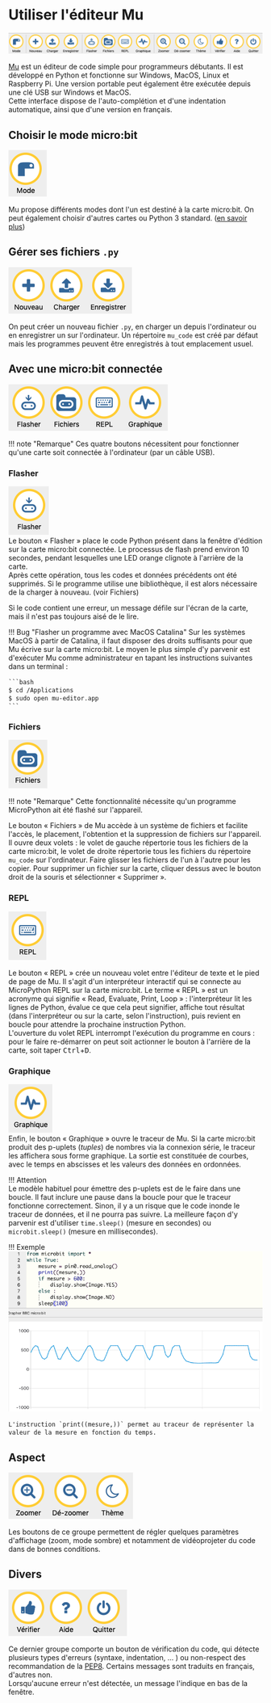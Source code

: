 # Utiliser l'éditeur Mu

![](../images/icones_mu/bandeau.png)  

[Mu](https://codewith.mu/) est un éditeur de code simple pour programmeurs débutants. Il est développé en Python et fonctionne sur Windows, MacOS, Linux et Raspberry Pi. Une version portable peut également être exécutée depuis une clé USB sur Windows et MacOS.  
Cette interface dispose de l'auto-complétion et d'une indentation automatique, ainsi que d'une version en français.

## Choisir le mode micro:bit

![](../images/icones_mu/mode.png)

Mu propose différents modes dont l'un est destiné à la carte micro:bit. On peut également choisir d'autres cartes ou Python 3 standard. ([en savoir plus](https://codewith.mu/en/tutorials/1.0/modes))

## Gérer ses fichiers `.py` 
![](../images/icones_mu/section2.png)

On peut créer un nouveau fichier `.py`, en charger un depuis l'ordinateur ou en enregistrer un sur l'ordinateur. Un répertoire `mu_code` est créé par défaut mais les programmes peuvent être enregistrés à tout emplacement usuel. 

## Avec une micro:bit connectée
![](../images/icones_mu/section3.png)

!!! note "Remarque" 
    Ces quatre boutons nécessitent pour fonctionner qu'une carte soit connectée à l'ordinateur (par un câble USB).

### Flasher
![](../images/icones_mu/flasher.png)  
Le bouton « Flasher » place le code Python présent dans la fenêtre d'édition sur la carte micro:bit connectée. Le processus de flash prend environ 10 secondes, pendant lesquelles une LED orange clignote à l'arrière de la carte.  
Après cette opération, tous les codes et données précédents ont été supprimés. Si le programme utilise une bibliothèque, il est alors nécessaire de la charger à nouveau. (voir Fichiers) 

Si le code contient une erreur, un message défile sur l'écran de la carte, mais il n'est pas toujours aisé de le lire.

!!! Bug "Flasher un programme avec MacOS Catalina"
    Sur les systèmes MacOS à partir de Catalina, il faut disposer des droits suffisants pour que  Mu écrive sur la carte micro:bit. Le moyen le plus simple d'y parvenir est d'exécuter  Mu comme administrateur en tapant les instructions suivantes dans un terminal :
    
    ```bash
    $ cd /Applications
    $ sudo open mu-editor.app
    ```

### Fichiers
![](../images/icones_mu/fichiers.png)  

!!! note "Remarque"
    Cette fonctionnalité nécessite qu'un programme MicroPython ait été flashé sur l'appareil.


Le bouton « Fichiers » de Mu accède à un système de fichiers et facilite l'accès, le placement, l'obtention et la suppression de fichiers sur l'appareil.
Il ouvre deux volets : le volet de gauche répertorie tous les fichiers de la carte micro:bit, le volet de droite répertorie tous les fichiers du répertoire `mu_code` sur l'ordinateur. Faire glisser les fichiers de l'un à l'autre pour les copier. Pour supprimer un fichier sur la carte, cliquer dessus avec le bouton droit de la souris et sélectionner « Supprimer ».  

### REPL
![](../images/icones_mu/repl.png)  

Le bouton « REPL » crée un nouveau volet entre l'éditeur de texte et le pied de page de Mu. Il s'agit d'un interpréteur interactif qui se connecte au MicroPython REPL sur la carte micro:bit. Le terme « REPL » est un acronyme qui signifie « Read, Evaluate, Print, Loop » : l'interpréteur lit les lignes de Python, évalue ce que cela peut signifier, affiche tout résultat (dans l'interpréteur ou sur la carte, selon l'instruction), puis revient en boucle pour attendre la prochaine instruction Python.  
L'ouverture du volet REPL interrompt l'exécution du programme en cours : pour le faire re-démarrer on peut soit actionner le bouton à l'arrière de la carte, soit taper <kbd>Ctrl</kbd>+<kbd>D</kbd>.

### Graphique 
![](../images/icones_mu/graphique.png)  
Enfin, le bouton « Graphique » ouvre le traceur de Mu. Si la carte micro:bit produit des p-uplets (*tuples*) de nombres via la connexion série, le traceur les affichera sous forme graphique.
La sortie est constituée de courbes, avec le temps en abscisses et les valeurs des données en ordonnées.

!!! Attention  
    Le modèle habituel pour émettre des p-uplets est de le faire dans une boucle.
    Il faut inclure une pause dans la boucle pour que le traceur fonctionne correctement. Sinon, il y a un risque que le code inonde le traceur de données, et il ne pourra pas suivre. La meilleure façon d'y parvenir est d'utiliser `time.sleep()` (mesure en secondes) ou `microbit.sleep()` (mesure en millisecondes).

!!! Exemple
    ![](../images/mb_graph_luminosite.png)  
    
    L'instruction `print((mesure,))` permet au traceur de représenter la valeur de la mesure en fonction du temps. 
    

## Aspect
![](../images/icones_mu/section4.png)

Les boutons de ce groupe permettent de régler quelques paramètres d'affichage (zoom, mode sombre) et notamment de vidéoprojeter du code dans de bonnes conditions.

## Divers
![](../images/icones_mu/section5.png)

Ce dernier groupe comporte un bouton de vérification du code, qui détecte plusieurs types d'erreurs (syntaxe, indentation, ... ) ou non-respect des recommandation de la [PEP8](../../python/pep8). Certains messages sont traduits en français, d'autres non.   
Lorsqu'aucune erreur n'est détectée, un message l'indique en bas de la fenêtre.

